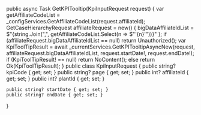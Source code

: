 public async Task<IActionResult> GetKPITooltip(KpiInputRequest request)
{
    var getAffiliateCodeList = _configServices.GetAffiliateCodeList(request.affiliateId);
    GetCaseHierarchyRequest affiliateRequest = new()
    {
        bigDataAffiliateIdList = $"{string.Join(",", getAffiliateCodeList.Select(n => $"'{n}'"))}"
    };
    if (affiliateRequest.bigDataAffiliateIdList == null) return Unauthorized();
    var KpiToolTipResult = await _currentServices.GetKPITooltipAsyncNew(request, affiliateRequest.bigDataAffiliateIdList, request.startDate!, request.endDate!);
    if (KpiToolTipResult! == null) return NoContent();
    else return Ok(KpiToolTipResult);
}
public class KpiInputRequest
{
    public string? kpiCode { get; set; }
    public string? page { get; set; }
    public int? affiliateId { get; set; }
    public int? plantId { get; set; }


    public string? startDate { get; set; }
    public string? endDate { get; set; }
}
